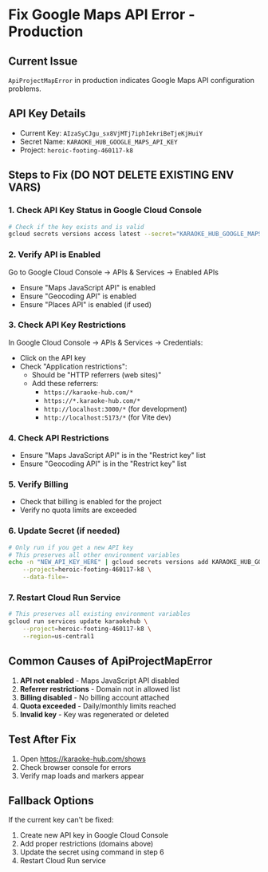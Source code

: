 # Fix Google Maps API Error - Production

## Current Issue
`ApiProjectMapError` in production indicates Google Maps API configuration problems.

## API Key Details
- Current Key: `AIzaSyCJgu_sx8VjMTj7iphIekriBeTjeKjHuiY`
- Secret Name: `KARAOKE_HUB_GOOGLE_MAPS_API_KEY`
- Project: `heroic-footing-460117-k8`

## Steps to Fix (DO NOT DELETE EXISTING ENV VARS)

### 1. Check API Key Status in Google Cloud Console
```bash
# Check if the key exists and is valid
gcloud secrets versions access latest --secret="KARAOKE_HUB_GOOGLE_MAPS_API_KEY" --project="heroic-footing-460117-k8"
```

### 2. Verify API is Enabled
Go to Google Cloud Console → APIs & Services → Enabled APIs
- Ensure "Maps JavaScript API" is enabled
- Ensure "Geocoding API" is enabled
- Ensure "Places API" is enabled (if used)

### 3. Check API Key Restrictions
In Google Cloud Console → APIs & Services → Credentials:
- Click on the API key
- Check "Application restrictions":
  - Should be "HTTP referrers (web sites)"
  - Add these referrers:
    - `https://karaoke-hub.com/*`
    - `https://*.karaoke-hub.com/*`
    - `http://localhost:3000/*` (for development)
    - `http://localhost:5173/*` (for Vite dev)

### 4. Check API Restrictions
- Ensure "Maps JavaScript API" is in the "Restrict key" list
- Ensure "Geocoding API" is in the "Restrict key" list

### 5. Verify Billing
- Check that billing is enabled for the project
- Verify no quota limits are exceeded

### 6. Update Secret (if needed)
```bash
# Only run if you get a new API key
# This preserves all other environment variables
echo -n "NEW_API_KEY_HERE" | gcloud secrets versions add KARAOKE_HUB_GOOGLE_MAPS_API_KEY \
    --project=heroic-footing-460117-k8 \
    --data-file=-
```

### 7. Restart Cloud Run Service
```bash
# This preserves all existing environment variables
gcloud run services update karaokehub \
    --project=heroic-footing-460117-k8 \
    --region=us-central1
```

## Common Causes of ApiProjectMapError
1. **API not enabled** - Maps JavaScript API disabled
2. **Referrer restrictions** - Domain not in allowed list
3. **Billing disabled** - No billing account attached
4. **Quota exceeded** - Daily/monthly limits reached
5. **Invalid key** - Key was regenerated or deleted

## Test After Fix
1. Open https://karaoke-hub.com/shows
2. Check browser console for errors
3. Verify map loads and markers appear

## Fallback Options
If the current key can't be fixed:
1. Create new API key in Google Cloud Console
2. Add proper restrictions (domains above)
3. Update the secret using command in step 6
4. Restart Cloud Run service
